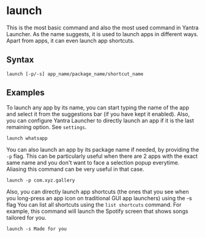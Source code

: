 # launch

This is the most basic command and also the most used command in Yantra Launcher. As the name suggests, it is used to launch apps in different ways. Apart from apps, it can even launch app shortcuts.

## Syntax
```
launch [-p/-s] app_name/package_name/shortcut_name
```

## Examples
To launch any app by its name, you can start typing the name of the app and select it from the suggestions bar (if you have kept it enabled). Also, you can configure Yantra Launcher to directly launch an app if it is the last remaining option. See `settings`.
```
launch whatsapp
```
You can also launch an app by its package name if needed, by providing the `-p` flag. This can be particularly useful when there are 2 apps with the exact same name and you don't want to face a selection popup everytime. Aliasing this command can be very useful in that case.
```
launch -p com.xyz.gallery
```
Also, you can directly launch app shortcuts (the ones that you see when you long-press an app icon on traditional GUI app launchers) using the -s flag You can list all shortcuts using the `list shortcuts` command. For example, this command will launch the Spotify screen that shows songs tailored for you.
```
launch -s Made for you
```
